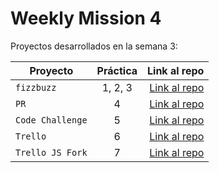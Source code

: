 # Weekly Mission 4

Proyectos desarrollados en la semana 3:

| Proyecto | Práctica | Link al repo |
| ------------- |:-------------:| -----:|
|`fizzbuzz`|1, 2, 3|[Link al repo](https://github.com/pe-ca/Refactoring)|
|`PR`|4|[Link al repo]()|
|`Code Challenge`|5|[Link al repo]()|
|`Trello`|6|[Link al repo]()|
|`Trello JS Fork`|7|[Link al repo]()|
